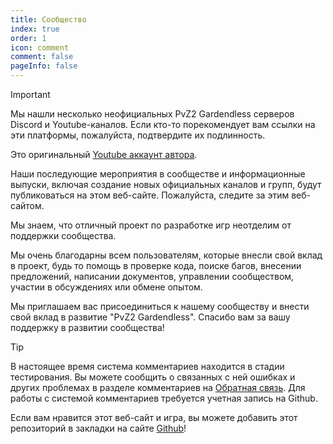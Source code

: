 ```yaml
---
title: Сообщество
index: true
order: 1
icon: comment
comment: false
pageInfo: false
---
```

> [!important]
> Мы нашли несколько неофициальных PvZ2 Gardendless серверов Discord и Youtube-каналов. Если кто-то порекомендует вам ссылки на эти платформы, пожалуйста, подтвердите их подлинность.
>
> Это оригинальный [Youtube аккаунт автора](https://www.youtube.com/@Nan_Garden436).
>
> Наши последующие мероприятия в сообществе и информационные выпуски, включая создание новых официальных каналов и групп, будут публиковаться на этом веб-сайте. Пожалуйста, следите за этим веб-сайтом.

Мы знаем, что отличный проект по разработке игр неотделим от поддержки сообщества.

Мы очень благодарны всем пользователям, которые внесли свой вклад в проект, будь то помощь в проверке кода, поиске багов, внесении предложений, написании документов, управлении сообществом, участии в обсуждениях или обмене опытом.

Мы приглашаем вас присоединиться к нашему сообществу и внести свой вклад в развитие "PvZ2 Gardendless". Спасибо вам за вашу поддержку в развитии сообщества!

> [!tip]
> В настоящее время система комментариев находится в стадии тестирования. Вы можете сообщить о связанных с ней ошибках и других проблемах в разделе комментариев на [Обратная связь](feedback.md). Для работы с системой комментариев требуется учетная запись на Github.
>
> Если вам нравится этот веб-сайт и игра, вы можете добавить этот репозиторий в закладки на сайте [Github](https://github.com/Gzh0821/pvzg_site)!

<div class="vp-card-container">
  <VPCard
    title="QQ Группа для общения"
    desc="Номер Группы:980405270,для игроков, которые хотят оказывать помощь, делиться стратегиями и участвовать в дискуссиях"
    logo="/assets/image/qq.svg"
    link="https://qm.qq.com/q/MIqVcRAg8u"
    background="rgba(245, 158, 0, 0.15)"
  />
  <VPCard
    title="QQ Группа для новостей"
    desc="Номер группы:981880465, для получения самой свежей информации"
    logo="/assets/image/qq.svg"
    link="https://qm.qq.com/q/8LkQioyGI2"
    background="rgba(228, 0, 54, 0.15)"
  />
  <VPCard
    title="Репозиторий Github"
    desc="Для получения отзывов об ошибках и предложений по новым функциям вы можете отправлять сообщения о проблемах в этот репозиторий.Добро пожаловать в этот репозиторий!"
    logo="/assets/image/github-dark.svg"
    link="https://github.com/Gzh0821/pvzg_site"
    background="rgba(102, 204, 255, 0.15)"
  />
  <VPCard
    title="Discord сервер"
    desc="Присоединяйтесь к нашему серверу Discord и общайтесь с другими игроками по всему миру!"
    logo="/assets/image/discord.svg"
    link="https://discord.gg/ZEfb2tBQFW"
    background="rgba(102, 204, 255, 0.15)"
  />
</div>
